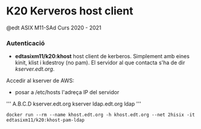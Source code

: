 # K20 Kerveros host client

@edt ASIX M11-SAd Curs 2020 - 2021

### Autenticació


 * **edtasixm11/k20:khost** host client de kerberos. Simplement amb eines kinit, klist i 
   kdestroy (no pam). El servidor al que contacta s'ha de dir *kserver.edt.org*.


Accedir al kserver de AWS:

 * posar a /etc/hosts l'adreça IP del servidor

'''
A.B.C.D kserver.edt.org kserver ldap.edt.org ldap
'''

```
docker run --rm --name khost.edt.org -h khost.edt.org --net 2hisix -it edtasixm11/k20:khost-pam-ldap
```
